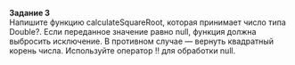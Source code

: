 **Задание 3**  
Напишите функцию calculateSquareRoot, которая принимает число типа Double?. Если переданное значение равно null, функция должна выбросить исключение. В противном случае — вернуть квадратный корень числа. Используйте оператор !! для обработки null.
